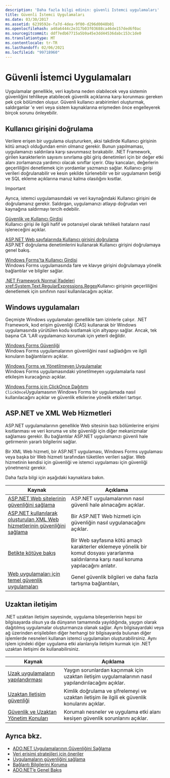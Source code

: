 ```yaml
---
description: 'Daha fazla bilgi edinin: güvenli Istemci uygulamaları'
title: Güvenli İstemci Uygulamaları
ms.date: 03/30/2017
ms.assetid: 6239592e-fa7d-4dea-9f00-d296d0048b01
ms.openlocfilehash: a40a6444c2e317b03f03688ca46de157ded6f0ac
ms.sourcegitcommit: ddf7edb67715a5b9a45e3dd44536dabc153c1de0
ms.translationtype: MT
ms.contentlocale: tr-TR
ms.lasthandoff: 02/06/2021
ms.locfileid: "99718960"
---
```

# <a name="secure-client-applications"></a>Güvenli İstemci Uygulamaları

Uygulamalar genellikle, veri kaybına neden olabilecek veya sistemin güvenliğini tehlikeye atabilecek güvenlik açıklarına karşı korunması gereken pek çok bölümden oluşur. Güvenli kullanıcı arabirimleri oluşturmak, saldırganlar 'e veri veya sistem kaynaklarına erişmeden önce engelleyerek birçok sorunu önleyebilir.  
  
## <a name="validate-user-input"></a>Kullanıcı girişini doğrulama  

 Verilere erişen bir uygulama oluştururken, aksi takdirde Kullanıcı girişinin kötü amaçlı olduğundan emin olmanız gerekir. Bunun yapılmaması, uygulamanızı saldırılara karşı savunmasız bırakabilir. .NET Framework, girilen karakterlerin sayısını sınırlama gibi giriş denetimleri için bir değer etki alanı zorlamanıza yardımcı olacak sınıflar içerir. Olay kancaları, değerlerin geçerliliğini denetlemek için yordamlar yazmanızı sağlar. Kullanıcı girişi verileri doğrulanabilir ve kesin şekilde türlenebilir ve bir uygulamanın betiği ve SQL ekleme açıklarına maruz kalma olasılığını kısıtlar.  
  
> [!IMPORTANT]
> Ayrıca, istemci uygulamasındaki ve veri kaynağındaki Kullanıcı girişini de doğrulamanız gerekir. Saldırgan, uygulamanızı atlayıp doğrudan veri kaynağına saldırmayı tercih edebilir.  
  
 [Güvenlik ve Kullanıcı Girdisi](../../../standard/security/security-and-user-input.md)  
 Kullanıcı girişi ile ilgili hafif ve potansiyel olarak tehlikeli hataların nasıl işleneceğini açıklar.  
  
 [ASP.NET Web sayfalarında Kullanıcı girişini doğrulama](/previous-versions/aspnet/7kh55542(v=vs.100))  
 ASP.NET doğrulama denetimlerini kullanarak Kullanıcı girişini doğrulamaya genel bakış.  
  
 [Windows Forms'ta Kullanıcı Girdisi](/dotnet/desktop/winforms/user-input-in-windows-forms)  
 Windows Forms uygulamasında fare ve klavye girişini doğrulamaya yönelik bağlantılar ve bilgiler sağlar.  
  
 [.NET Framework Normal İfadeleri](../../../standard/base-types/regular-expressions.md)  
 <xref:System.Text.RegularExpressions.Regex>Kullanıcı girişinin geçerliliğini denetlemek için sınıfının nasıl kullanılacağını açıklar.  
  
## <a name="windows-applications"></a>Windows uygulamaları  

 Geçmişte Windows uygulamaları genellikle tam izinlerle çalışır. .NET Framework, kod erişim güvenliği (CAS) kullanarak bir Windows uygulamasında yürütülen kodu kısıtlamak için altyapıyı sağlar. Ancak, tek başına CA 'LAR uygulamanızı korumak için yeterli değildir.  
  
 [Windows Forms Güvenliği](/dotnet/desktop/winforms/windows-forms-security)  
 Windows Forms uygulamalarının güvenliğini nasıl sağladığını ve ilgili konuların bağlantılarını açıklar.  
  
 [Windows Forms ve Yönetilmeyen Uygulamalar](/dotnet/desktop/winforms/advanced/windows-forms-and-unmanaged-applications)  
 Windows Forms uygulamasındaki yönetilmeyen uygulamalarla nasıl etkileşim kuracağınızı açıklar.  
  
 [Windows Forms için ClickOnce Dağıtımı](/dotnet/desktop/winforms/clickonce-deployment-for-windows-forms)  
 `ClickOnce`Uygulamasının Windows Forms bir uygulamada nasıl kullanılacağını açıklar ve güvenlik etkilerine yönelik etkileri tartışır.  
  
## <a name="aspnet-and-xml-web-services"></a>ASP.NET ve XML Web Hizmetleri  

 ASP.NET uygulamalarının genellikle Web sitesinin bazı bölümlerine erişimi kısıtlanması ve veri koruma ve site güvenliği için diğer mekanizmalar sağlaması gerekir. Bu bağlantılar ASP.NET uygulamanızı güvenli hale getirmenin yararlı bilgilerini sağlar.  
  
 Bir XML Web hizmeti, bir ASP.NET uygulaması, Windows Forms uygulaması veya başka bir Web hizmeti tarafından tüketilen verileri sağlar. Web hizmetinin kendisi için güvenliği ve istemci uygulaması için güvenliği yönetmeniz gerekir.  
  
 Daha fazla bilgi için aşağıdaki kaynaklara bakın.  
  
|Kaynak|Açıklama|  
|--------------|-----------------|  
|[ASP.NET Web sitelerinin güvenliğini sağlama](/previous-versions/aspnet/91f66yxt(v=vs.100))|ASP.NET uygulamalarının nasıl güvenli hale alınacağını açıklar.|  
|[ASP.NET kullanılarak oluşturulan XML Web hizmetlerinin güvenliğini sağlama](/previous-versions/dotnet/netframework-4.0/w67h0dw7(v=vs.100))|Bir ASP.NET Web hizmeti için güvenliğin nasıl uygulanacağını açıklar.|  
|[Betikte kötüye bakış](/previous-versions/aspnet/w1sw53ds(v=vs.100))|Bir Web sayfasına kötü amaçlı karakterler eklemeye yönelik bir komut dosyası yararlanma saldırılarına karşı nasıl koruma yapılacağını anlatır.|  
|[Web uygulamaları için temel güvenlik uygulamaları](/previous-versions/aspnet/zdh19h94(v=vs.100))|Genel güvenlik bilgileri ve daha fazla tartışma bağlantıları,|  
  
## <a name="remoting"></a>Uzaktan iletişim  

 .NET uzaktan iletişim sayesinde, uygulama bileşenlerinin hepsi bir bilgisayarda olsun ya da dünyanın tamamında yayıldığında, yaygın olarak dağıtılmış uygulamalar oluşturmanıza olanak sağlar. Aynı bilgisayardaki veya ağ üzerinden erişilebilen diğer herhangi bir bilgisayarda bulunan diğer işlemlerde nesneleri kullanan istemci uygulamaları oluşturabilirsiniz. Aynı işlem içindeki diğer uygulama etki alanlarıyla iletişim kurmak için .NET uzaktan iletişimi de kullanabilirsiniz.  
  
|Kaynak|Açıklama|  
|--------------|-----------------|  
|[Uzak uygulamaların yapılandırması](/previous-versions/dotnet/netframework-4.0/b8tysty8(v=vs.100))|Yaygın sorunlardan kaçınmak için uzaktan iletişim uygulamalarının nasıl yapılandırılacağını açıklar.|  
|[Uzaktan Iletişim güvenliği](/previous-versions/dotnet/netframework-4.0/9hwst9th(v=vs.100))|Kimlik doğrulama ve şifrelemeyi ve uzaktan iletişim ile ilgili ek güvenlik konularını açıklar.|  
|[Güvenlik ve Uzaktan Yönetim Konuları](../../misc/security-and-remoting-considerations.md)|Korumalı nesneler ve uygulama etki alanı kesişen güvenlik sorunlarını açıklar.|  
  
## <a name="see-also"></a>Ayrıca bkz.

- [ADO.NET Uygulamalarının Güvenliğini Sağlama](securing-ado-net-applications.md)
- [Veri erişimi stratejileri için öneriler](/previous-versions/visualstudio/visual-studio-2008/8fxztkff(v=vs.90))
- [Uygulamaların güvenliğini sağlama](/visualstudio/ide/securing-applications)
- [Bağlantı Bilgilerini Koruma](protecting-connection-information.md)
- [ADO.NET’e Genel Bakış](ado-net-overview.md)
